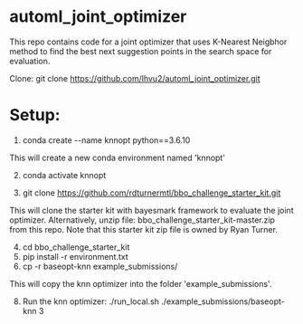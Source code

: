 # automl_joint_optimizer

This repo contains code for a joint optimizer that uses K-Nearest Neigbhor method to find the best next suggestion points in the search 
space for evaluation.

Clone: git clone https://github.com/lhvu2/automl_joint_optimizer.git

# Setup:

1. conda create --name knnopt python==3.6.10

This will create a new conda environment named 'knnopt'

2. conda activate knnopt

3. git clone https://github.com/rdturnermtl/bbo_challenge_starter_kit.git 

This will clone the starter kit with bayesmark framework to evaluate the joint optimizer.
Alternatively, unzip file: bbo_challenge_starter_kit-master.zip from this repo. Note that this starter kit zip file is owned by Ryan Turner. 

4. cd bbo_challenge_starter_kit
5. pip install -r environment.txt
6. cp -r baseopt-knn example_submissions/

This will copy the knn optimizer into the folder 'example_submissions'.

8. Run the knn optimizer: ./run_local.sh ./example_submissions/baseopt-knn 3

